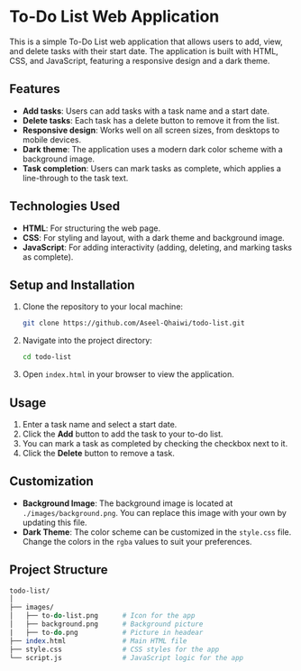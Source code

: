 # To-Do List Web Application

This is a simple To-Do List web application that allows users to add, view, and delete tasks with their start date. The application is built with HTML, CSS, and JavaScript, featuring a responsive design and a dark theme.

## Features

- **Add tasks**: Users can add tasks with a task name and a start date.
- **Delete tasks**: Each task has a delete button to remove it from the list.
- **Responsive design**: Works well on all screen sizes, from desktops to mobile devices.
- **Dark theme**: The application uses a modern dark color scheme with a background image.
- **Task completion**: Users can mark tasks as complete, which applies a line-through to the task text.

## Technologies Used

- **HTML**: For structuring the web page.
- **CSS**: For styling and layout, with a dark theme and background image.
- **JavaScript**: For adding interactivity (adding, deleting, and marking tasks as complete).

## Setup and Installation

1. Clone the repository to your local machine:

    ```bash
    git clone https://github.com/Aseel-Qhaiwi/todo-list.git
    ```

2. Navigate into the project directory:

    ```bash
    cd todo-list
    ```

3. Open `index.html` in your browser to view the application.

## Usage

1. Enter a task name and select a start date.
2. Click the **Add** button to add the task to your to-do list.
3. You can mark a task as completed by checking the checkbox next to it.
4. Click the **Delete** button to remove a task.

## Customization

- **Background Image**: The background image is located at `./images/background.png`. You can replace this image with your own by updating this file.
- **Dark Theme**: The color scheme can be customized in the `style.css` file. Change the colors in the `rgba` values to suit your preferences.

## Project Structure

```perl
todo-list/
│
├── images/
│   ├── to-do-list.png      # Icon for the app
│   ├── background.png      # Background picture
|   ├── to-do.png           # Picture in headear
├── index.html              # Main HTML file
├── style.css               # CSS styles for the app
└── script.js               # JavaScript logic for the app
